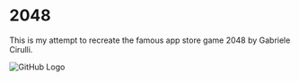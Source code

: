 # 2048
This is my attempt to recreate the famous app store game 2048 by Gabriele Cirulli. 

![GitHub Logo](https://en.wikipedia.org/wiki/2048_(video_game)#/media/File:2048_logo.svg)
